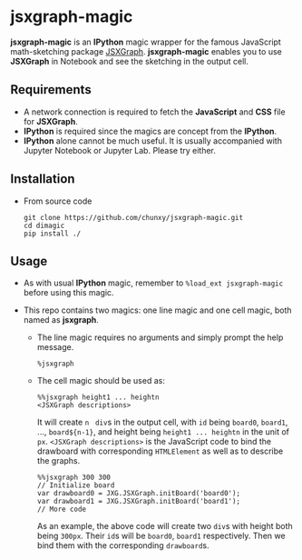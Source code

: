 # jsxgraph-magic

**jsxgraph-magic** is an **IPython** magic wrapper for the famous JavaScript math-sketching package [JSXGraph](https://github.com/jsxgraph/jsxgraph). **jsxgraph-magic** enables you to use **JSXGraph** in Notebook and see the sketching in the output cell.

## Requirements
- A network connection is required to fetch the **JavaScript** and **CSS** file for **JSXGraph**.
- **IPython** is required since the magics are concept from the **IPython**.
- **IPython** alone cannot be much useful. It is usually accompanied with Jupyter Notebook or Jupyter Lab. Please try either.

## Installation

- From source code
  
  ```shell
  git clone https://github.com/chunxy/jsxgraph-magic.git
  cd dimagic
  pip install ./
  ```

## Usage

- As with usual **IPython** magic, remember to `%load_ext jsxgraph-magic` before using this magic.

- This repo contains two magics: one line magic and one cell magic, both named as **jsxgraph**. 

  - The line magic requires no arguments and simply prompt the help message. 

    ```
    %jsxgraph
    ```
  
  - The cell magic should be used as:
  
    ```
    %%jsxgraph height1 ... heightn
    <JSXGraph descriptions>
    ```

    It will create `n ` `div`s in the output cell, with `id` being `board0`, `board1`, ..., `board${n-1}`, and height being  `height1 ... heightn` in the unit of `px`.  `<JSXGraph descriptions>`  is the JavaScript code to bind the drawboard with corresponding `HTMLElement` as well as to describe the graphs.
  
    ```
    %%jsxgraph 300 300
    // Initialize board
    var drawboard0 = JXG.JSXGraph.initBoard('board0');
    var drawboard1 = JXG.JSXGraph.initBoard('board1');
    // More code
    ```
    
    As an example, the above code will create two `div`s with height both being `300px`. Their `id`s will be `board0`, `board1` respectively. Then we bind them with the corresponding `drawboard`s.




